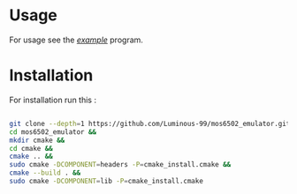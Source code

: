 # Usage

For usage see the <em>[example](example/main.c)</em> program.

# Installation

For installation run this :
```bash

git clone --depth=1 https://github.com/Luminous-99/mos6502_emulator.git &&
cd mos6502_emulator &&
mkdir cmake &&
cd cmake &&
cmake .. &&
sudo cmake -DCOMPONENT=headers -P=cmake_install.cmake &&
cmake --build . &&
sudo cmake -DCOMPONENT=lib -P=cmake_install.cmake

```
